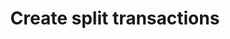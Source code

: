 ---
title: Create split transactions
sidebar_position: 6
description: Create split transactions with matching
toc_min_heading_level: 2
toc_max_heading_level: 4
tags:
  - Accounting
  - Journal Entry
---